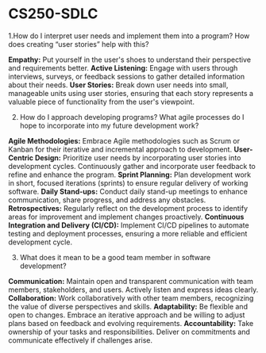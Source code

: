 # CS250-SDLC
1.How do I interpret user needs and implement them into a program? How does creating “user stories” help with this?

**Empathy:** Put yourself in the user's shoes to understand their perspective and requirements better.
**Active Listening:** Engage with users through interviews, surveys, or feedback sessions to gather detailed information   about their needs.
**User Stories:** Break down user needs into small, manageable units using user stories, ensuring that each story represents a valuable piece of functionality from the user's viewpoint.

2. How do I approach developing programs? What agile processes do I hope to incorporate into my future development work?
   
**Agile Methodologies:** Embrace Agile methodologies such as Scrum or Kanban for their iterative and incremental approach to   development.
**User-Centric Design:** Prioritize user needs by incorporating user stories into development cycles. Continuously gather and  incorporate user feedback to refine and enhance the program.
**Sprint Planning:** Plan development work in short, focused iterations (sprints) to ensure regular delivery of working        software.
**Daily Stand-ups:** Conduct daily stand-up meetings to enhance communication, share progress, and address any obstacles.
**Retrospectives:** Regularly reflect on the development process to identify areas for improvement and implement changes   proactively.
**Continuous Integration and Delivery (CI/CD):** Implement CI/CD pipelines to automate testing and deployment processes, ensuring a more reliable and efficient development cycle.

3. What does it mean to be a good team member in software development?
   
**Communication:** Maintain open and transparent communication with team members, stakeholders, and users. Actively listen and express ideas clearly.
**Collaboration:** Work collaboratively with other team members, recognizing the value of diverse perspectives and skills.
**Adaptability:** Be flexible and open to changes. Embrace an iterative approach and be willing to adjust plans based on feedback and evolving requirements.
**Accountability:** Take ownership of your tasks and responsibilities. Deliver on commitments and communicate effectively if challenges arise.
   
